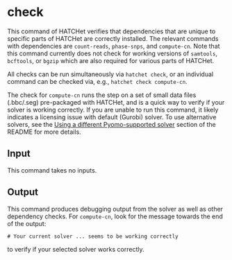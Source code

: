 # check

This command of HATCHet verifies that dependencies that are unique to specific parts of HATCHet are correctly installed. The relevant commands with dependencies are `count-reads`, `phase-snps`, and `compute-cn`. Note that this command currently does not check for working versions of `samtools`, `bcftools`, or `bgzip` which are also required for various parts of HATCHet.

All checks can be run simultaneously via `hatchet check`, or an individual command can be checked via, e.g., `hatchet check compute-cn`.

The check for `compute-cn` runs the step on a set of small data files (.bbc/.seg) pre-packaged with HATCHet, and is a quick way to verify if your solver is working correctly.
If you are unable to run this command, it likely indicates a licensing issue with default (Gurobi) solver. To use alternative solvers, see the
[Using a different Pyomo-supported solver](README.html#usingasolver_other) section of the README for more details.

## Input

This command takes no inputs.

## Output

This command produces debugging output from the solver as well as other dependency checks. For `compute-cn`, look for the message towards the end of the output:

```
# Your current solver ... seems to be working correctly
```

to verify if your selected solver works correctly.
